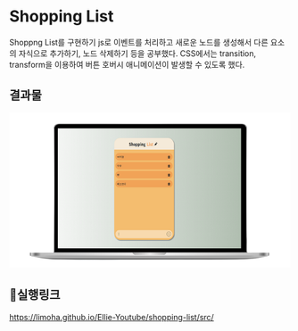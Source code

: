 # Shopping List

Shoppng List를 구현하기 js로 이벤트를 처리하고 새로운 노드를 생성해서 다른 요소의 자식으로 추가하기, 노드 삭제하기 등을 공부했다. CSS에서는 transition, transform을 이용하여 버튼 호버시 애니메이션이 발생할 수 있도록 했다.

## 결과물

![layout](./shoppingListImg.png)

## 🔗실행링크
https://limoha.github.io/Ellie-Youtube/shopping-list/src/
